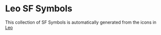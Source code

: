 # Leo SF Symbols

This collection of SF Symbols is automatically generated from the icons in [Leo](https://github.com/brave/leo/tree/main/icons)
